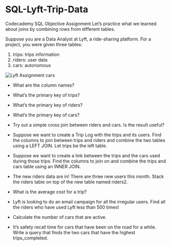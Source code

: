# SQL-Lyft-Trip-Data
Codecademy SQL Objective Assignment 
Let’s practice what we learned about joins by combining rows from different tables.

Suppose you are a Data Analyst at Lyft, a ride-sharing platform. For a project, you were given three tables:

1) trips: trips information
2) riders: user data
3) cars: autonomous

 ![Lyft Assignment](https://github.com/MischievousGiraffe/SQL-Lyft-Trip-Data/assets/131219174/0c807d00-5de5-4769-8834-e45ec68aa25a)
cars

* What are the column names?
* What’s the primary key of trips?
* What’s the primary key of riders?
* What’s the primary key of cars?
* Try out a simple cross join between riders and cars. Is the result useful?
* Suppose we want to create a Trip Log with the trips and its users. Find the columns to join between trips and riders and combine the two tables using a LEFT JOIN. Let trips be the left table.

  
* Suppose we want to create a link between the trips and the cars used during those trips. Find the columns to join on and combine the trips and cars table using an INNER JOIN.
* The new riders data are in! There are three new users this month. Stack the riders table on top of the new table named riders2.
* What is the average cost for a trip?
* Lyft is looking to do an email campaign for all the irregular users. Find all the riders who have used Lyft less than 500 times!
* Calculate the number of cars that are active.
* It’s safety recall time for cars that have been on the road for a while. Write a query that finds the two cars that have the highest trips_completed.
